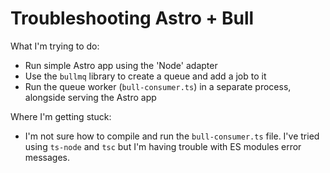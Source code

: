 # Troubleshooting Astro + Bull

What I'm trying to do:

- Run simple Astro app using the 'Node' adapter
- Use the `bullmq` library to create a queue and add a job to it
- Run the queue worker (`bull-consumer.ts`) in a separate process, alongside serving the Astro app

Where I'm getting stuck:

- I'm not sure how to compile and run the `bull-consumer.ts` file. I've tried using `ts-node` and `tsc` but I'm having trouble with ES modules error messages.
